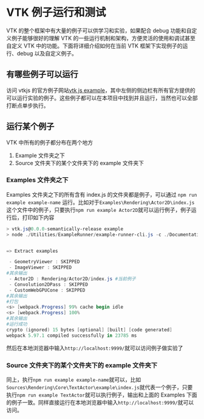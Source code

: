 # VTK 例子运行和测试

VTK 的整个框架中有大量的例子可以供学习和实验，如果配合 debug 功能和自定义例子能够很好的理解 VTK 的一些运行机制和架构，方便灵活的使用和调试甚至自定义 VTK 中的功能。下面将详细介绍如何在当前 VTK 框架下实现例子的运行、debug 以及自定义例子。

## 有哪些例子可以运行

访问 vtkjs 的官方例子网站[vtk js example](https://kitware.github.io/vtk-js/examples/)，其中左侧的侧边栏有所有官方提供的可以运行实验的例子。这些例子都可以在本项目中找到并且运行，当然也可以全部打断点单步执行。

## 运行某个例子

VTK 中所有的例子都分布在两个地方

1. Example 文件夹之下
2. Source 文件夹下的某个文件夹下的 example 文件夹下

### Examples 文件夹之下

Examples 文件夹之下的所有含有 index.js 的文件夹都是例子，可以通过 `npm run example example-name` 运行。比如对于`Examples\Rendering\Actor2D\index.js`这个文件中的例子，只要执行`npm run example Actor2D`就可以运行例子，例子运行后，打印如下内容

```powershell
> vtk.js@0.0.0-semantically-release example
> node ./Utilities/ExampleRunner/example-runner-cli.js -c ./Documentation/config.js Actor2D


=> Extract examples

 - GeometryViewer : SKIPPED
 - ImageViewer : SKIPPED
#其余输出
 - Actor2D : Rendering/Actor2D/index.js #当前例子
 - Convolution2DPass : SKIPPED
 - CustomWebGPUCone : SKIPPED
#其余输出
#打包
<s> [webpack.Progress] 99% cache begin idle
<s> [webpack.Progress] 100%
#其余输出
#运行成功
crypto (ignored) 15 bytes [optional] [built] [code generated]
webpack 5.97.1 compiled successfully in 23785 ms
```

然后在本地浏览器中输入`http://localhost:9999/`就可以访问例子做实验了

### Source 文件夹下的某个文件夹下的 example 文件夹下

同上，执行`npm run example example-name`就可以，比如`Sources\Rendering\Core\TextActor\example\index.js`就代表一个例子，只要执行`npm run example TextActor`就可以执行例子，输出和上面的 Examples 下面的例子一致。同样直接运行在本地浏览器中输入`http://localhost:9999/`就可以访问。
